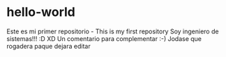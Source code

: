 # hello-world
Este es mi primer repositorio - This is my first repository
Soy ingeniero de sistemas!!! :D XD
Un comentario para complementar :-)
Jodase que rogadera paque dejara editar

